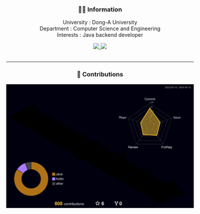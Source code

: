 <div align="center">

### 💁🏻 Information
University : Dong-A University
<br>
Department : Computer Science and Engineering
<br>
Interests : Java backend developer
<br>

<a href="s">
  <img src="https://github-readme-stats.vercel.app/api?username=w1shope&theme=tokyonight&show_icons=true" />
</a>
<a href="s">
  <img src="https://github-readme-stats.vercel.app/api/top-langs/?username=w1shope&exclude_repo=w1shope&theme=tokyonight" />
</a>
<div>
<br>
  
___
### 🎯 Contributions
<div>
  
![](./profile-3d-contrib/profile-night-rainbow.svg)
</div>

</div>
